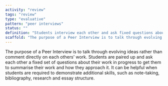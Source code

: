 ```yaml
---
activity: "review"
tags: "review"
type: "evaluative"
pattern: "peer interviews"
status: ""
definition: "Students interview each other and ask fixed questions about their work in progress."
scaffold: "The purpose of a Peer Interview is to talk through evolving ideas rather than comment directly on each others’ work. Students are paired up and ask each other a fixed set of questions about their work in progress to get them to summarise their work and how they approach it. It can be helpful when students are required to demonstrate additional skills, such as note-taking, bibliography, research and essay structure.  "
---
```


The purpose of a Peer Interview is to talk through evolving ideas rather than comment directly on each others’ work. Students are paired up and ask each other a fixed set of questions about their work in progress to get them to summarise their work and how they approach it. It can be helpful when students are required to demonstrate additional skills, such as note-taking, bibliography, research and essay structure.  
